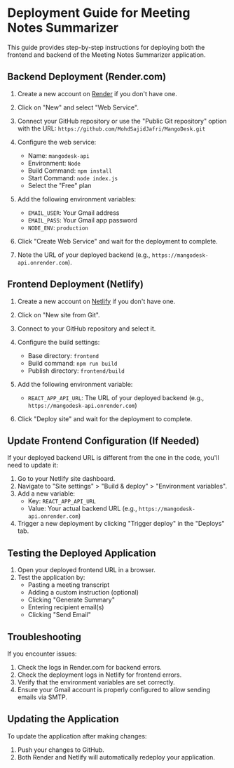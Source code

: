 # Deployment Guide for Meeting Notes Summarizer

This guide provides step-by-step instructions for deploying both the frontend and backend of the Meeting Notes Summarizer application.

## Backend Deployment (Render.com)

1. Create a new account on [Render](https://render.com/) if you don't have one.

2. Click on "New" and select "Web Service".

3. Connect your GitHub repository or use the "Public Git repository" option with the URL: `https://github.com/MohdSajidJafri/MangoDesk.git`

4. Configure the web service:
   - Name: `mangodesk-api`
   - Environment: `Node`
   - Build Command: `npm install`
   - Start Command: `node index.js`
   - Select the "Free" plan

5. Add the following environment variables:
   - `EMAIL_USER`: Your Gmail address
   - `EMAIL_PASS`: Your Gmail app password
   - `NODE_ENV`: `production`

6. Click "Create Web Service" and wait for the deployment to complete.

7. Note the URL of your deployed backend (e.g., `https://mangodesk-api.onrender.com`).

## Frontend Deployment (Netlify)

1. Create a new account on [Netlify](https://www.netlify.com/) if you don't have one.

2. Click on "New site from Git".

3. Connect to your GitHub repository and select it.

4. Configure the build settings:
   - Base directory: `frontend`
   - Build command: `npm run build`
   - Publish directory: `frontend/build`

5. Add the following environment variable:
   - `REACT_APP_API_URL`: The URL of your deployed backend (e.g., `https://mangodesk-api.onrender.com`)

6. Click "Deploy site" and wait for the deployment to complete.

## Update Frontend Configuration (If Needed)

If your deployed backend URL is different from the one in the code, you'll need to update it:

1. Go to your Netlify site dashboard.
2. Navigate to "Site settings" > "Build & deploy" > "Environment variables".
3. Add a new variable:
   - Key: `REACT_APP_API_URL`
   - Value: Your actual backend URL (e.g., `https://mangodesk-api.onrender.com`)
4. Trigger a new deployment by clicking "Trigger deploy" in the "Deploys" tab.

## Testing the Deployed Application

1. Open your deployed frontend URL in a browser.
2. Test the application by:
   - Pasting a meeting transcript
   - Adding a custom instruction (optional)
   - Clicking "Generate Summary"
   - Entering recipient email(s)
   - Clicking "Send Email"

## Troubleshooting

If you encounter issues:

1. Check the logs in Render.com for backend errors.
2. Check the deployment logs in Netlify for frontend errors.
3. Verify that the environment variables are set correctly.
4. Ensure your Gmail account is properly configured to allow sending emails via SMTP.

## Updating the Application

To update the application after making changes:

1. Push your changes to GitHub.
2. Both Render and Netlify will automatically redeploy your application.

